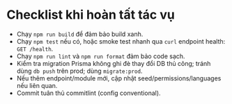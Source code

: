 # Checklist khi hoàn tất tác vụ
- Chạy `npm run build` để đảm bảo build xanh.
- Chạy `npm test` nếu có, hoặc smoke test nhanh qua `curl` endpoint health: `GET /health`.
- Chạy `npm run lint` và `npm run format` đảm bảo code sạch.
- Kiểm tra migration Prisma không ghi đè thay đổi DB thủ công; tránh dùng `db push` trên prod; dùng `migrate:prod`.
- Nếu thêm endpoint/module mới, cập nhật seed/permissions/languages nếu liên quan.
- Commit tuân thủ commitlint (config conventional).